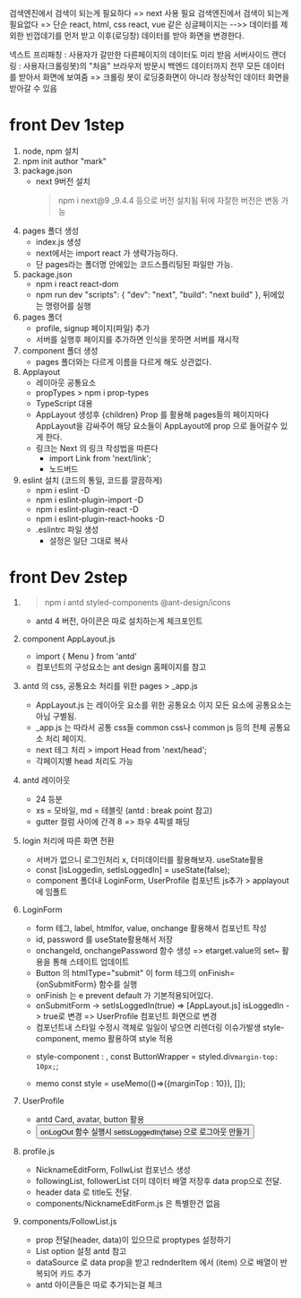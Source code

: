 검색엔진에서 검색이 되는게 필요하다 => next 사용 필요
검색엔진에서 검색이 되는게 필요없다 => 단순 react, html, css
react, vue 같은 싱글페이지는 -->> 데이터를 제외한 빈껍데기를 먼저 받고 이후(로딩창) 데이터를 받아 화면을 변경한다.

넥스트 프리패칭 : 사용자가 갈만한 다른페이지의 데이터도 미리 받음
서버사이드 랜더링 : 사용자(크롤링봇)의 "처음" 브라우저 방문시 백엔드 데이터까지 전무 모든 데이터를 받아서 화면에 보여줌 => 크롤링 봇이 로딩중화면이 아니라 정상적인 데이터 화면을 받아갈 수 있음

# front Dev 1step
1. node, npm 설치
2. npm init
    author "mark"
3. package.json
    - next 9버전 설치
        > npm i next@9
        _9.4.4 등으로 버전 설치됨 뒤에 자잘한 버전은 변동 가능
4. pages 폴더 생성
    - index.js 생성
    - next에서는 import react 가 생략가능하다.
    - 단 pages라는 폴더명 안에있는 코드스플리팅된 파일만 가능.
5. package.json
    - npm i react react-dom
    - npm run dev
        "scripts": {
            "dev": "next",
            "build": "next build"
        },
        뒤에있는 명령어를 실행
6. pages 폴더
    - profile, signup 페이지(파일) 추가
    - 서버를 실행후 페이지를 추가하면 인식을 못하면 서버를 재시작
7. component 폴더 생성
    - pages 폴더와는 다르게 이름을 다르게 해도 상관없다.
8. Applayout 
    - 레이아웃 공통요소
    - propTypes > npm i prop-types
    - TypeScript 대용
    - AppLayout 생성후 {children} Prop 를 활용해 pages들의 페이지마다 AppLayout을 감싸주어 해당 요소들이 AppLayout에 prop 으로 들어갈수 있게 한다.
    - 링크는 Next 의 링크 작성법을 따른다
        - import Link from 'next/link';
        - <Link href="/"><a>노드버드</a></Link>
8. eslint 설치 (코드의 통일, 코드를 깔끔하게)
    - npm i eslint -D
    - npm i eslint-plugin-import -D
    - npm i eslint-plugin-react -D
    - npm i eslint-plugin-react-hooks -D
    - .eslintrc 파일 생성
        - 설정은 일단 그대로 복사


# front Dev 2step
1. >npm i antd styled-components @ant-design/icons
    - antd 4 버전, 아이콘은 따로 설치하는게 체크포인트
2. component AppLayout.js
    - import { Menu } from 'antd'
    - 컴포넌트의 구성요소는 ant design 홈페이지를 참고
3. antd 의 css, 공통요소 처리를 위한 pages > _app.js
    - AppLayout.js 는 레이아웃 요소를 위한 공통요소 이지 모든 요소에 공통요소는 아님 구별됨.
    - _app.js 는 따라서 공통 css들 common css나 common js 등의 전체 공통요소 처리 페이지.
    - next <head> 테그 처리 > import Head from 'next/head';
    - 각페이지별 head 처리도 가능 
4. antd 레이아웃
    - 24 등분
    - xs = 모바일, md = 테블릿 (antd : break point 참고)
    - gutter 컬럼 사이에 간격 8 => 좌우 4픽셀 패딩
5. login 처리에 따른 화면 전환
    - 서버가 없으니 로그인처리 x, 더미데이터를 활용해보자. useState활용
    - const [isLoggedin, setIsLoggedIn] = useState(false);
    - component 폴더내 LoginForm, UserProfile 컴포넌트 js추가 > applayout에 임폴트
6. LoginForm
    - form 테그, label, htmlfor, value, onchange 활용해서 컴포넌트 작성
    - id, password 를 useState활용해서 저장
    - onchangeId, onchangePassword 함수 생성 => etarget.value의 set~ 활용을 통해 스테이트 업데이트
    - Button 의 htmlType="submit" 이 form 테그의 onFinish={onSubmitForm} 함수를 실행
    - onFinish 는 e prevent default 가 기본적용되어있다.
    - onSubmitForm -> setIsLoggedIn(true) => [AppLayout.js] isLoggedIn -> true로 변경 => UserProfile 컴포넌트 화면으로 변경

    * 컴포넌트내 스타일 수정시 객체로 일일이 넣으면 리렌더링 이슈가발생 style-component, memo 활용하여 style 적용
    - style-component : 
        <ButtonWrapper></ButtonWrapper>, 
        const ButtonWrapper = styled.div`
            margin-top: 10px;
        `;

    - memo 
        <test style={style}></test>
        const style = useMemo(()=>({marginTop : 10}), []);

7. UserProfile
    - antd Card, avatar, button 활용
    - <Button> onLogOut 함수 실행시 setIsLoggedIn(false) 으로 로그아웃 만들기

8. profile.js
    - NicknameEditForm, FollwList 컴포넌스 생성
    - followingList, followerList 더미 데이터 배열 저장후 data prop으로 전달.
    - header data 로 title도 전달.
    - components/NicknameEditForm.js 은 특별한건 없음

9. components/FollowList.js
    - prop 전달(header, data)이 있으므로 proptypes 설정하기
    - List option 설정 antd 참고
    - dataSource 로 data prop을 받고 rednderItem 에서 (item) 으로 배열이 반복되어 카드 추가
    - antd 아이콘들은 따로 추가되는걸 체크
    